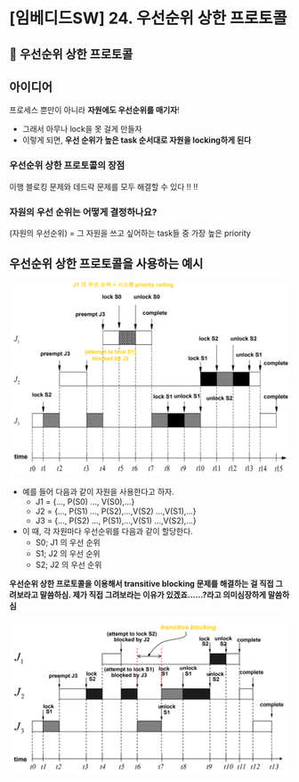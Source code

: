 # [임베디드SW] 24. 우선순위 상한 프로토콜

<aside>

# 💖 우선순위 상한 프로토콜

</aside>

## 아이디어

프로세스 뿐만이 아니라 **자원에도 우선순위를 매기자**!

- 그래서 아무나 lock을 못 걸게 만들자
- 이렇게 되면, **우선 순위가 높은 task 순서대로 자원을 locking하게 된다**

### 우선순위 상한 프로토콜의 장점

이행 블로킹 문제와 데드락 문제를 모두 해결할 수 있다 !! !!

### 자원의 우선 순위는 어떻게 결정하나요?

(자원의 우선순위) = 그 자원을 쓰고 싶어하는 task들 중 가장 높은 priority

## 우선순위 상한 프로토콜을 사용하는 예시

![image.png](image%2055.png)

- 예를 들어 다음과 같이 자원을 사용한다고 하자.
    - J1 = {..., P(S0) ..., V(S0),...}
    - J2 = {..., P(S1) ..., P(S2),...,V(S2) ...,V(S1),...}
    - J3 = {..., P(S2) ..., P(S1),...,V(S1) ...,V(S2),...}
- 이 때, 각 자원마다 우선순위를 다음과 같이 할당한다.
    - S0; J1 의 우선 순위
    - S1; J2 의 우선 순위
    - S2; J2 의 우선 순위

<aside>

**우선순위 상한 프로토콜을 이용해서 transitive blocking 문제를 해결하는 걸 직접 그려보라고 말씀하심. 제가 직접 그려보라는 이유가 있겠죠……?라고 의미심장하게 말씀하심**

</aside>

![image.png](image%2053.png)